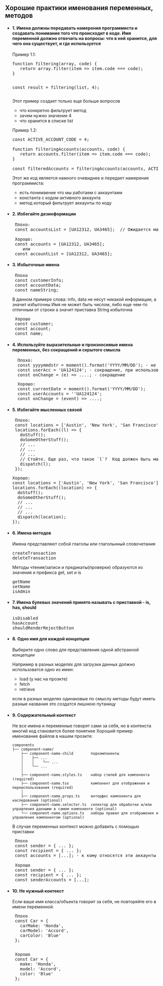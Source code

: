 ## Хорошие практики именования переменных, методов

<ul>
<li>
<h4>1. Имена должны передавать намерения программиста и создавать понимание того что происходит в коде.
   Имя переменной должно отвечать на вопросы: что в ней хранится, для чего она существует, и где используется 
</h4>
Пример 1.1:
<pre>
function filtering(array, code) { 
   return array.filter(item => item.code === code);
}

const result = filtering(list, 4);
</pre>

Этот пример создает только еще больше вопросов
- что конкретно фильтрует метод
- зачем нужно значение 4
- что хранится в списке list

Пример 1.2:
<pre>
const ACTIVE_ACCOUNT_CODE = 4;

function filteringAccounts(accounts, code) { 
   return accounts.filter(item => item.code === code);
}

const filteredAccounts = filteringAccounts(accounts, ACTIVE_ACCOUNT_CODE);
</pre>


Этот же код является намного очевиднее и передает намерения программиста:
- есть понимаение что мы работаем с аккаунтами
- константа с кодом активного аккаунта
- метод который фильтрует аккаунты по коду
</li>


<li>
<h4>2. Избегайте дезинформации</h4>

<pre>
 Плохо:
 const accountsList = [UA12312, UA3465];  // Ожидается массив массивов
 
 Хорошо:
 const accounts = [UA12312, UA3465];
    или 
 const accountList = [UA12312, UA3465];
</pre>

</li>


<li>
<h4>3. Избыточные имена</h4>
<pre>
 Плохо
 const customerInfo;
 const accountData;
 const nameString;
</pre>
В данном примере слова: info, data не несут никакой информации, а значит избыточны
Имя не может быть числом, либо еще чем-то отличным от строки а значит приставка String избыточна
<pre>
 Хорошо
 const customer;
 const account;
 const name;
</pre>
</li>
<li>
<h4>4. Используйте выразительные и произносимые имена переменных, без сокращений и скрытого смысла</h4>
<pre>
  Плохо:
  const yyyymmdstr = moment().format('YYYY/MM/DD'); - не произносимое, при общении с другим программистом упоминать о данной перемнной будет не удобно
  const userAcc = 'UA124124'; - сокращение, при использовании в коде может быть не очевидно что там может хранится, придется идти в место объявления
  const onChange = (e) => ....; - сокращение
</pre>
<pre>
  Хорошо:
  const currentDate = moment().format('YYYY/MM/DD');
  const userAccounts = ''UA124124';
  const onChange = (event) => ....;
</pre>
</li>
<li>
<h4>5. Избегайте мысленных связей</h4>
<pre>
 Плохо:
 const locations = ['Austin', 'New York', 'San Francisco'];
 locations.forEach((l) => {
   doStuff();
   doSomeOtherStuff();
   // ...
   // ...
   // ...
   // Стойте. Еще раз, что такое `l`?  Код должен быть максимально очевидным, что бы не приходилось запоминать подозрительные переменные, явное лучше чем не явное
   dispatch(l);
 });
</pre>
<pre>
Хорошо:
const locations = ['Austin', 'New York', 'San Francisco'];
locations.forEach((location) => {
  doStuff();
  doSomeOtherStuff();
  // ...
  // ...
  // ...
  dispatch(location);
});</pre>
</li>
<li>
<h4>6. Имена методов</h4>
Имена представляют собой глаголы или глагольнный словочетания
<pre>
createTransaction
deleteTransaction
</pre>
Методы чтения/записи и предикаты(проверки) образуются из значения и префикса get, set и is
<pre>
getName
setName
isAdmin
</pre>
</li>
<li>
<h4>7. Имена булевых значений принято называть с приставкой - is, has, should </h4>
<pre>
isDisabled
hasAccount
shouldRenderRejectButton
</pre>
</li>
<li>
<h4>8. Одно имя для каждой концепции</h4>
Выберите одно слово для представления одной абстракной концепции

Например в разных моделях для загрузки данных должно использоватся одно из имен:
- load (у нас на проэкте)
- fetch
- retrieve

если в разных моделях одинаковые по смыслу методы будут иметь разные названия это создатся лишнюю путаницу
</li>
<li>
<h4>9. Содержательный контекст</h4>
Не все имена и переменные говорят сами за себя, но в контекста многий код становится более понятнее
Хороший пример именование файлов в нашем проэкте: 

    components
    ├── component-name/
        ├── component-name-child        подкомпоненты
        │    ├── ...
        │    │    └── ...
        │    └── ...
        │
        ├── component-name.styles.ts    набор стилей для компонента (required)
        ├── component-name.tsx          компонент для отображения и переиспользования (required)
        │
        ├── component-name.props.ts     интерфес компонента для наследования (optional)
        ├── component-name.selector.ts  селектор для обработки и/или управления данными в самом компоненте (optional)
        └── component-name.options.ts   наборы правил для отображения и управления компонентом (optional)

В случае переменных контекст можно добавить с помощью приставки

<pre>
 Плохо
 const sender = { ... };
 const recipient = { ... };
 const accounts = [...]; - к кому относятся эти аккаунты к sender || recipient;
    
 Хорошо
 const sender = { ... };
 const recipient = { ... };
 const senderAccounts = [...];
</pre>

</li>
<li>
<h4>10. Не нужный контекст</h4>
Если ваше имя класса/объекта говорит за себя, не повторяйте его в имени переменной.
<pre>
 Плохо
 const Car = {
   carMake: 'Honda',
   carModel: 'Accord',
   carColor: 'Blue'
 };
 </pre>

 <pre>
 Хорошо
 const Car = {
   make: 'Honda',
   model: 'Accord',
   color: 'Blue'
 };
</pre>
</li>
</ul>
